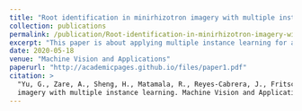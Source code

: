 ```yaml
---
title: "Root identification in minirhizotron imagery with multiple instance learning"
collection: publications
permalink: /publication/Root-identification-in-minirhizotron-imagery-with-multiple-instance-learning
excerpt: "This paper is about applying multiple instance learning for an image segmentation task (root segmentation) from minirhizotron images."
date: 2020-05-18
venue: "Machine Vision and Applications"
paperurl: "http://academicpages.github.io/files/paper1.pdf"
citation: >
  "Yu, G., Zare, A., Sheng, H., Matamala, R., Reyes-Cabrera, J., Fritschi, F.B. and Juenger, T.E., 2020. Root identification in minirhizotron
  imagery with multiple instance learning. Machine Vision and Applications, 31, pp.1-13."
---
```

